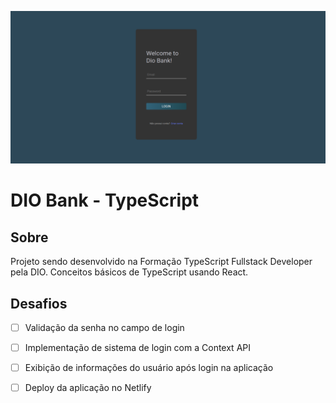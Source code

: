 ![Cover](./.github/cover.png)

# DIO Bank - TypeScript


## Sobre

Projeto sendo desenvolvido na Formação TypeScript Fullstack Developer pela DIO.
Conceitos básicos de TypeScript usando React.

## Desafios

- [ ] Validação da senha no campo de login


- [ ] Implementação de sistema de login com a Context API

- [ ] Exibição de informações do usuário após login na aplicação

- [ ] Deploy da aplicação no Netlify




